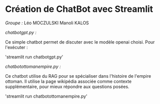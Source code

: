 # Création de ChatBot avec Streamlit
*Groupe :*
Léo MOCZULSKI
Manoli KALOS


*chatbotgpt.py :* 

Ce simple chatbot permet de discuter avec le modèle openai choisi.
Pour l'exécuter : 

'streamlit run chatbotgpt.py'

*chatbotottomanempire.py :*

Ce chatbot utilise du RAG pour se spécialiser dans l'histoire de l'empire ottoman. Il utilise la page wikipédia associée comme contexte supplémentaire, pour mieux répondre aux questions posées.

'streamlit run chatbotottomanempire.py'